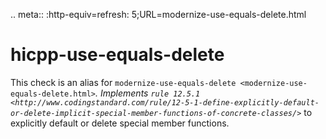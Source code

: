 .. meta:: :http-equiv=refresh: 5;URL=modernize-use-equals-delete.html

hicpp-use-equals-delete
=======================

This check is an alias for
`modernize-use-equals-delete <modernize-use-equals-delete.html>`*.
Implements
`rule 12.5.1 <http://www.codingstandard.com/rule/12-5-1-define-explicitly-default-or-delete-implicit-special-member-functions-of-concrete-classes/>`*
to explicitly default or delete special member functions.
